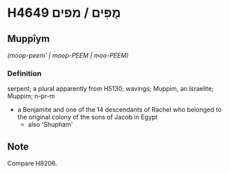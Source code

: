# H4649 מֻפִּים / מפים

## Muppîym

_(moop-peem' | moop-PEEM | moo-PEEM)_

### Definition

serpent; a plural apparently from H5130; wavings; Muppim, an Israelite; Muppim; n-pr-m

- a Benjamite and one of the 14 descendants of Rachel who belonged to the original colony of the sons of Jacob in Egypt
  - also 'Shupham'

## Note

Compare H8206.
